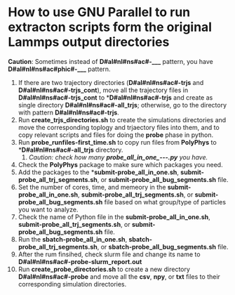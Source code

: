 # How to use GNU Parallel to run **extracton** scripts form the **original** Lammps output directories

**Caution**: Sometimes instead of **D#al#nl#ns#ac#-___** pattern, you have **D#al#nl#ns#ac#phic#-___** pattern.

1. If there are two trajectory directories (**D#al#nl#ns#ac#-trjs** and **D#al#nl#ns#ac#-trjs_cont**), move all the trajectory files in **D#al#nl#ns#ac#-trjs_cont** to ***D#al#nl#ns#ac#-trjs** and create as single directory **D#al#nl#ns#ac#-all_trjs**; otherwise, go to the directory with pattern **D#al#nl#ns#ac#-trjs**.
2. Run **create_trjs_directories.sh** to create the simulations directories and move the corresponding toplogy and trjaectory files into them, and to copy relevant scripts and files for doing the **probe** phase in python.
3. Run **probe_runfiles-first_time.sh** to copy run files from **PolyPhys** to ***D#al#nl#ns#ac#-all_trjs** directory.
    1. *Caution: check how many **probe_all_in_one_---.py** you have.*
4. Check the **PolyPhys** package to make sure which packages you need.
5. Add the packages to the ***submit-probe_all_in_one.sh**, **submit-probe_all_trj_segments.sh**, or **submit-probe_all_bug_segments.sh** file.
6. Set the number of cores, time, and memeory in the **submit-probe_all_in_one.sh**, **submit-probe_all_trj_segments.sh**, or **submit-probe_all_bug_segments.sh** file based on what group/type of particles you want to analyze.
7. Check the name of Python file in the **submit-probe_all_in_one.sh**, **submit-probe_all_trj_segments.sh**, or **submit-probe_all_bug_segments.sh** file.
8. Run the **sbatch-probe_all_in_one.sh**, **sbatch-probe_all_trj_segments.sh**, or **sbatch-probe_all_bug_segments.sh** file.
9. After the rum finsihed, check slurm file and change its name to **D#al#nl#ns#ac#-probe-slurm_report.out**
10. Run **create_probe_directories.sh** to create a new directory **D#al#nl#ns#ac#-probe** and move all the **csv**, **npy**, or **txt** files to their corresponding simulation directories.
